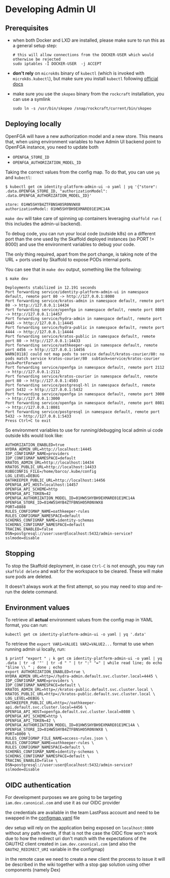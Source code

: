 # Developing Admin UI

## Prerequisites

- when both Docker and LXD are installed, please make sure to run this as a
  general setup step:

  ```shell
  # this will allow connections from the DOCKER-USER which would otherwise be rejected
  sudo iptables -I DOCKER-USER  -j ACCEPT
  ```

- **don't rely** on `microk8s` binary of `kubectl` (which is invoked
  with `microk8s.kubectl`), but make sure you install `kubectl` following
  [official docs](https://kubernetes.io/docs/tasks/tools/)
- make sure you use the `skopeo` binary from the `rockcraft` installation, you
  can use a symlink

  ```shell
  sudo ln -s /usr/bin/skopeo /snap/rockcraft/current/bin/skopeo
  ```

## Deploying locally

OpenFGA will have a new authorization model and a new store.
This means that, when using environment variables to have Admin UI backend point
to OpenFGA instance, you need to update both

- `OPENFGA_STORE_ID`
- `OPENFGA_AUTHORIZATION_MODEL_ID`

Taking the correct values from the config map.
To do that, you can use `yq` and `kubectl`:

```shell
$ kubectl get cm identity-platform-admin-ui -o yaml | yq '{"store": .data.OPENFGA_STORE_ID, "authorizationModel": .data.OPENFGA_AUTHORIZATION_MODEL_ID}'

store: 01HW5SHYB4ZTFBNSH05R0NVWX8
authorizationModel: 01HW5SHYBH9EXMARE01E1MC14A
```

`make dev` will take care of spinning up containers leveraging `skaffold run` (
this includes the admin-ui backend).

To debug code, you can run your local code (outside k8s) on a different
port than the one used by the Skaffold deployed instances (so PORT != 8000) and
use the environment variables to debug your code.

The only thing required, apart from the port change, is taking note of the URL +
ports used by Skaffold to expose PODs internal ports.

You can see that in `make dev` output, something like the following:

```shell
$ make dev

Deployments stabilized in 12.191 seconds
Port forwarding service/identity-platform-admin-ui in namespace default, remote port 80 -> http://127.0.0.1:8000
Port forwarding service/kratos-admin in namespace default, remote port 80 -> http://127.0.0.1:14434
Port forwarding service/openfga in namespace default, remote port 8080 -> http://127.0.0.1:14457
Port forwarding service/hydra-admin in namespace default, remote port 4445 -> http://127.0.0.1:14445
Port forwarding service/hydra-public in namespace default, remote port 4444 -> http://127.0.0.1:14444
Port forwarding service/kratos-public in namespace default, remote port 80 -> http://127.0.0.1:14433
Port forwarding service/oathkeeper-api in namespace default, remote port 4456 -> http://127.0.0.1:14456
WARN[0118] could not map pods to service default/kratos-courier/80: no pods match service kratos-courier/80  subtask=service/kratos-courier task=PortForward
Port forwarding service/openfga in namespace default, remote port 2112 -> http://127.0.0.1:2112
Port forwarding service/kratos-courier in namespace default, remote port 80 -> http://127.0.0.1:4503
Port forwarding service/postgresql-hl in namespace default, remote port 5432 -> http://127.0.0.1:5432
Port forwarding service/openfga in namespace default, remote port 3000 -> http://127.0.0.1:3000
Port forwarding service/openfga in namespace default, remote port 8081 -> http://127.0.0.1:8081
Port forwarding service/postgresql in namespace default, remote port 5432 -> http://127.0.0.1:5433
Press Ctrl+C to exit
```

So environment variables to use for running/debugging local admin ui code
outside k8s would look like:

```shell
AUTHORIZATION_ENABLED=true
HYDRA_ADMIN_URL=http://localhost:14445
IDP_CONFIGMAP_NAME=providers
IDP_CONFIGMAP_NAMESPACE=default
KRATOS_ADMIN_URL=http://localhost:14434
KRATOS_PUBLIC_URL=http://localhost:14433
KUBECONFIG_FILE=/home/barco/.kube/config
LOG_LEVEL=DEBUG
OATHKEEPER_PUBLIC_URL=http://localhost:14456
OPENFGA_API_HOST=localhost:14457
OPENFGA_API_SCHEME=http
OPENFGA_API_TOKEN=42
OPENFGA_AUTHORIZATION_MODEL_ID=01HW5SHYBH9EXMARE01E1MC14A
OPENFGA_STORE_ID=01HW5SHYB4ZTFBNSH05R0NVWX8
PORT=8888
RULES_CONFIGMAP_NAME=oathkeeper-rules
RULES_CONFIGMAP_NAMESPACE=default
SCHEMAS_CONFIGMAP_NAME=identity-schemas
SCHEMAS_CONFIGMAP_NAMESPACE=default
TRACING_ENABLED=false
DSN=postgresql://user:user@localhost:5432/admin-service?sslmode=disable
```

## Stopping

To stop the Skaffold deployment, in case `Ctrl-C` is not enough, you may run
`skaffold delete` and wait for the workspace to be cleared.
These will make sure pods are deleted.

It doesn't always work at the first attempt, so you may need to stop and re-run
the delete command.

## Environment values

To retrieve all **actual** environment values from the config map in YAML
format, you can run:

```shell
kubectl get cm identity-platform-admin-ui -o yaml | yq '.data'
```

To retrieve the `export VAR1=VALUE1 VAR2=VALUE2...` format to use when running
admin ui locally, run:

```shell
$ printf "export " ; k get cm identity-platform-admin-ui -o yaml | yq .data | tr -d '"' | tr -d " " | tr ":" "=" | while read line; do echo "$line \\ " ; done ; echo
export AUTHORIZATION_ENABLED=true \
HYDRA_ADMIN_URL=http=//hydra-admin.default.svc.cluster.local=4445 \
IDP_CONFIGMAP_NAME=providers \
IDP_CONFIGMAP_NAMESPACE=default \
KRATOS_ADMIN_URL=http=//kratos-public.default.svc.cluster.local \
KRATOS_PUBLIC_URL=http=//kratos-public.default.svc.cluster.local \
LOG_LEVEL=DEBUG \
OATHKEEPER_PUBLIC_URL=http=//oathkeeper-api.default.svc.cluster.local=4456 \
OPENFGA_API_HOST=openfga.default.svc.cluster.local=8080 \
OPENFGA_API_SCHEME=http \
OPENFGA_API_TOKEN=42 \
OPENFGA_AUTHORIZATION_MODEL_ID=01HW5SHYBH9EXMARE01E1MC14A \
OPENFGA_STORE_ID=01HW5SHYB4ZTFBNSH05R0NVWX8 \
PORT=8000 \
RULES_CONFIGMAP_FILE_NAME=access-rules.json \
RULES_CONFIGMAP_NAME=oathkeeper-rules \
RULES_CONFIGMAP_NAMESPACE=default \
SCHEMAS_CONFIGMAP_NAME=identity-schemas \
SCHEMAS_CONFIGMAP_NAMESPACE=default \
TRACING_ENABLED=false \
DSN=postgresql://user:user@localhost:5432/admin-service?sslmode=disable
```


## OIDC authentication

For development purposes we are going to be targeting `iam.dev.canonical.com` and use it as our OIDC provider

the credentials are available in the team LastPass account and need to be swapped in the [configmap.yaml](https://github.com/canonical/identity-platform-admin-ui/blob/main/deployments/kubectl/configMap.yaml#L29-L30) file

dev setup will rely on the application being exposed on `localhost:8000` without any path rewrite, if that is not the case the OIDC flow won't work due to how the redirect uri don't match with the expectations of the OAUTH2 client created in `iam.dev.canonical.com` (and also the `OAUTH2_REDIRECT_URI` variable in the configmap)


in the remote case we need to create a new client the process to issue it will be described in the wiki together with a stop gap solution using other components (namely Dex)
